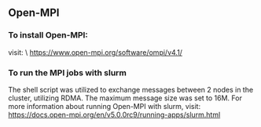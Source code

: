 ## Open-MPI
### To install Open-MPI:
visit: \ 
https://www.open-mpi.org/software/ompi/v4.1/

### To run the MPI jobs with slurm
The shell script was utilized to exchange messages between 2 nodes in the cluster, utilizing RDMA. The maximum message size was set to 16M.
For more information about running Open-MPI with slurm, visit: \
https://docs.open-mpi.org/en/v5.0.0rc9/running-apps/slurm.html 
